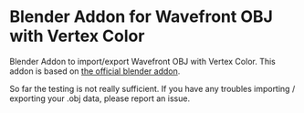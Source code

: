 # Blender Addon for Wavefront OBJ with Vertex Color

Blender Addon to import/export Wavefront OBJ with Vertex Color. This addon is based on [the official blender addon](https://github.com/blender/blender-addons).

So far the testing is not really sufficient. If you have any troubles importing / exporting your .obj data, please report an issue.